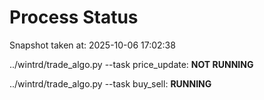 # Process Status

Snapshot taken at: 2025-10-06 17:02:38

../wintrd/trade_algo.py --task price_update: **NOT RUNNING**

../wintrd/trade_algo.py --task buy_sell: **RUNNING**

